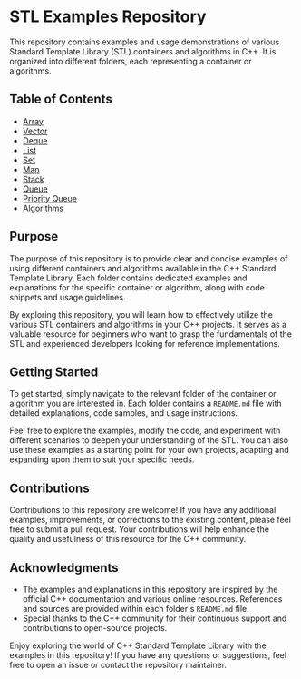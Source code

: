 # STL Examples Repository

This repository contains examples and usage demonstrations of various Standard Template Library (STL) containers and algorithms in C++. It is organized into different folders, each representing a container or algorithms.

## Table of Contents

- [Array](./array/README.md)
- [Vector](./vector/README.md)
- [Deque](./deque/README.md)
- [List](./list/README.md)
- [Set](./set/README.md)
- [Map](./map/README.md)
- [Stack](./stack/README.md)
- [Queue](./queue/README.md)
- [Priority Queue](./priority_queue/README.md)
- [Algorithms](./algorithms/README.md)

## Purpose

The purpose of this repository is to provide clear and concise examples of using different containers and algorithms available in the C++ Standard Template Library. Each folder contains dedicated examples and explanations for the specific container or algorithm, along with code snippets and usage guidelines.

By exploring this repository, you will learn how to effectively utilize the various STL containers and algorithms in your C++ projects. It serves as a valuable resource for beginners who want to grasp the fundamentals of the STL and experienced developers looking for reference implementations.

## Getting Started

To get started, simply navigate to the relevant folder of the container or algorithm you are interested in. Each folder contains a `README.md` file with detailed explanations, code samples, and usage instructions.

Feel free to explore the examples, modify the code, and experiment with different scenarios to deepen your understanding of the STL. You can also use these examples as a starting point for your own projects, adapting and expanding upon them to suit your specific needs.

## Contributions

Contributions to this repository are welcome! If you have any additional examples, improvements, or corrections to the existing content, please feel free to submit a pull request. Your contributions will help enhance the quality and usefulness of this resource for the C++ community.

## Acknowledgments

- The examples and explanations in this repository are inspired by the official C++ documentation and various online resources. References and sources are provided within each folder's `README.md` file.
- Special thanks to the C++ community for their continuous support and contributions to open-source projects.

Enjoy exploring the world of C++ Standard Template Library with the examples in this repository! If you have any questions or suggestions, feel free to open an issue or contact the repository maintainer.
